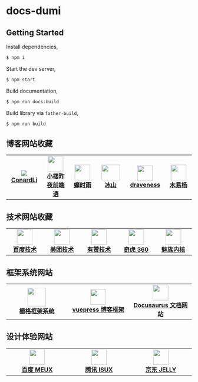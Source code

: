 # docs-dumi

## Getting Started

Install dependencies,

```bash
$ npm i
```

Start the dev server,

```bash
$ npm start
```

Build documentation,

```bash
$ npm run docs:build
```

Build library via `father-build`,

```bash
$ npm run build
```

## 博客网站收藏

<table id='blog'>
  <tr>
     <td width="160" align="center">
      <a target="_blank" href="http://www.conardli.top/blog/">
        <img src="https://terminus-paas.oss-cn-hangzhou.aliyuncs.com/pmp/attachments/file-935b9530-d751-4535-8a8b-34e87686bc98.png" />
        <br />
        <strong>ConardLi</strong>
      </a>
    </td>
    <td width="160" align="center">
      <a target="_blank" href="https://beyondouyuan.github.io/">
        <img src="https://beyondouyuan.github.io/img/ouyuan.jpg" width="42" />
        <br />
        <strong>小楼昨夜前端语</strong>
      </a>
    </td>
    <td width="160" align="center">
      <a target="_blank" href="https://chanshiyu.gitbook.io/blog/">
        <img src="https://gblobscdn.gitbook.com/spaces%2F-M3u58XVueZWq507CWAj%2Favatar-1585818193245.png?alt=media" width="42" />
        <br />
        <strong>蝉时雨</strong>
      </a>
    </td>
    <td width="160" align="center">
      <a target="_blank" href="http://www.cyanmaple.design/blog2/">
        <img src="https://img-qn.51miz.com/Photo/2018/02/09/13/P1346093_9216ebe11795531553314ff9cf8086ae.jpg" width="50" height="42" />
        <br />
        <strong>冰山</strong>
      </a>
    </td>
    <td width="160" align="center">
      <a target="_blank" href="https://draveness.me/whys-the-design/">
        <img src="https://draveness.me/images/draven-logo.png" width="42" />
        <br />
        <strong>draveness</strong>
      </a>
    </td>
     <td width="160" align="center">
      <a target="_blank" href="https://muyiy.cn/">
        <img src="https://terminus-paas.oss-cn-hangzhou.aliyuncs.com/pmp/attachments/file-5fea5ad1-2cef-48c1-8985-4d720154ef2c.png" height="42" />
        <br />
        <strong>木易杨</strong>
      </a>
    </td>
  </tr>
</table>

## 技术网站收藏

<table id='technology'>
  <tr>
     <td width="160" align="center">
      <a target="_blank" href="https://blog.51cto.com/baidutech/category6.html">
        <img src="https://terminus-paas.oss-cn-hangzhou.aliyuncs.com/pmp/attachments/file-879ff578-0fb9-4def-a471-1108ee080349.jpeg" width="42" />
        <br />
        <strong>百度技术</strong>
      </a>
    </td>
     <td width="160" align="center">
      <a target="_blank" href="https://tech.meituan.com/">
        <img src="https://s3plus.meituan.net/v1/mss_e2821d7f0cfe4ac1bf9202ecf9590e67/cdn-prod/file:9528bfdf/%E7%BE%8E%E5%9B%A2app.png" width="42" />
        <br />
        <strong>美团技术</strong>
      </a>
    </td>
    <td width="160" align="center">
      <a target="_blank" href="https://tech.youzan.com/">
        <img src="https://tech.youzan.com/content/images/2017/10/logo.png" width="42" />
        <br />
        <strong>有赞技术</strong>
      </a>
    </td>
    <td width="160" align="center">
      <a target="_blank" href="https://blogs.360.cn/">
        <img src="https://blogs.360.cn/blog/20181025/upload_f2fe77d9cf177c20255844973031ff23.png" width="42" />
        <br />
        <strong>奇虎 360</strong>
      </a>
    </td>
    <td width="160" align="center">
      <a target="_blank" href="http://kernel.meizu.com/">
        <img src="https://terminus-paas.oss-cn-hangzhou.aliyuncs.com/pmp/attachments/file-6a771bc0-123e-4812-9dca-17280ca54cd7.jpeg" width="42" />
        <br />
        <strong>魅族内核</strong>
      </a>
    </td>
  </tr>
</table>

## 框架系统网站

<table id='frame'>
  <tr>
     <td width="160" align="center">
      <a target="_blank" href="http://www.cyanmaple.design/">
        <img src="https://terminus-paas.oss-cn-hangzhou.aliyuncs.com/pmp/attachments/file-8ef0c6cf-07db-46a9-a022-02d08cc6276c.png" height="50" />
        <br />
        <strong>栅格框架系统</strong>
      </a>
    </td>
    <td width="160" align="center">
      <a target="_blank" href="https://www.vuepress.cn/">
        <img src="https://www.vuepress.cn/hero.png" width="42" />
        <br />
        <strong>vuepress 博客框架</strong>
      </a>
    </td>
    <td width="160" align="center">
      <a target="_blank" href="https://docusaurus.io/zh-CN/">
        <img src="https://docusaurus.io/zh-CN/img/docusaurus_keytar.svg" width="42" />
        <br />
        <strong>Docusaurus 文档网站</strong>
      </a>
    </td>
  </tr>
</table>

## 设计体验网站

<table id='design'>
  <tr>
     <td width="160" align="center">
      <a target="_blank" href="http://meux.baidu.com/">
        <img src="https://terminus-paas.oss-cn-hangzhou.aliyuncs.com/pmp/attachments/file-879ff578-0fb9-4def-a471-1108ee080349.jpeg" width="42" />
        <br />
        <strong>百度 MEUX</strong>
      </a>
    </td>
    <td width="160" align="center">
      <a target="_blank" href="https://isux.tencent.com/">
        <img src="https://terminus-paas.oss-cn-hangzhou.aliyuncs.com/pmp/attachments/file-7eeb2b58-4528-488c-896a-5841653b0ec2.jpeg" width="42" />
        <br />
        <strong>腾讯 ISUX</strong>
      </a>
    </td>
    <td width="160" align="center">
      <a target="_blank" href="https://jelly.jd.com/">
        <img src="https://terminus-paas.oss-cn-hangzhou.aliyuncs.com/pmp/attachments/file-286e5897-dc0b-457f-912a-dadf26c814ee.jpeg" width="42" />
        <br />
        <strong>京东 JELLY</strong>
      </a>
    </td>
  </tr>
</table>
